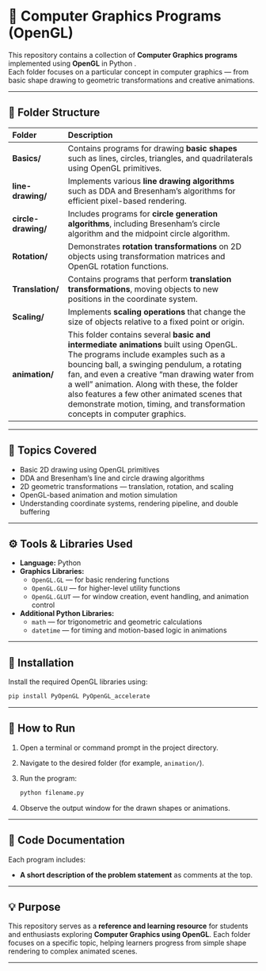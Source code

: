 
# 🎨 Computer Graphics Programs (OpenGL)

This repository contains a collection of **Computer Graphics programs** implemented using **OpenGL** in Python .  
Each folder focuses on a particular concept in computer graphics — from basic shape drawing to geometric transformations and creative animations.

---

## 📂 Folder Structure

| Folder | Description |
|:--------|:-------------|
| **Basics/** | Contains programs for drawing **basic shapes** such as lines, circles, triangles, and quadrilaterals using OpenGL primitives. |
| **line-drawing/** | Implements various **line drawing algorithms** such as DDA and Bresenham’s algorithms for efficient pixel-based rendering. |
| **circle-drawing/** | Includes programs for **circle generation algorithms**, including Bresenham’s circle algorithm and the midpoint circle algorithm. |
| **Rotation/** | Demonstrates **rotation transformations** on 2D objects using transformation matrices and OpenGL rotation functions. |
| **Translation/** | Contains programs that perform **translation transformations**, moving objects to new positions in the coordinate system. |
| **Scaling/** | Implements **scaling operations** that change the size of objects relative to a fixed point or origin. |
| **animation/** | This folder contains several **basic and intermediate animations** built using OpenGL. The programs include examples such as a bouncing ball, a swinging pendulum, a rotating fan, and even a creative “man drawing water from a well” animation. Along with these, the folder also features a few other animated scenes that demonstrate motion, timing, and transformation concepts in computer graphics. |

---

## 🧠 Topics Covered

- Basic 2D drawing using OpenGL primitives  
- DDA and Bresenham’s line and circle drawing algorithms  
- 2D geometric transformations — translation, rotation, and scaling  
- OpenGL-based animation and motion simulation  
- Understanding coordinate systems, rendering pipeline, and double buffering  

---

## ⚙️ Tools & Libraries Used

- **Language:** Python  
- **Graphics Libraries:**  
  - `OpenGL.GL` — for basic rendering functions  
  - `OpenGL.GLU` — for higher-level utility functions  
  - `OpenGL.GLUT` — for window creation, event handling, and animation control  
- **Additional Python Libraries:**  
  - `math` — for trigonometric and geometric calculations  
  - `datetime` — for timing and motion-based logic in animations  

---

## 🧩 Installation

Install the required OpenGL libraries using:
```bash
pip install PyOpenGL PyOpenGL_accelerate
````

---

## 🚀 How to Run

1. Open a terminal or command prompt in the project directory.
2. Navigate to the desired folder (for example, `animation/`).
3. Run the program:

   ```bash
   python filename.py
   ```
4. Observe the output window for the drawn shapes or animations.

---

## 📝 Code Documentation

Each program includes:

* **A short description of the problem statement** as comments at the top.
---

## 💡 Purpose

This repository serves as a **reference and learning resource** for students and enthusiasts exploring **Computer Graphics using OpenGL**.
Each folder focuses on a specific topic, helping learners progress from simple shape rendering to complex animated scenes.

---


